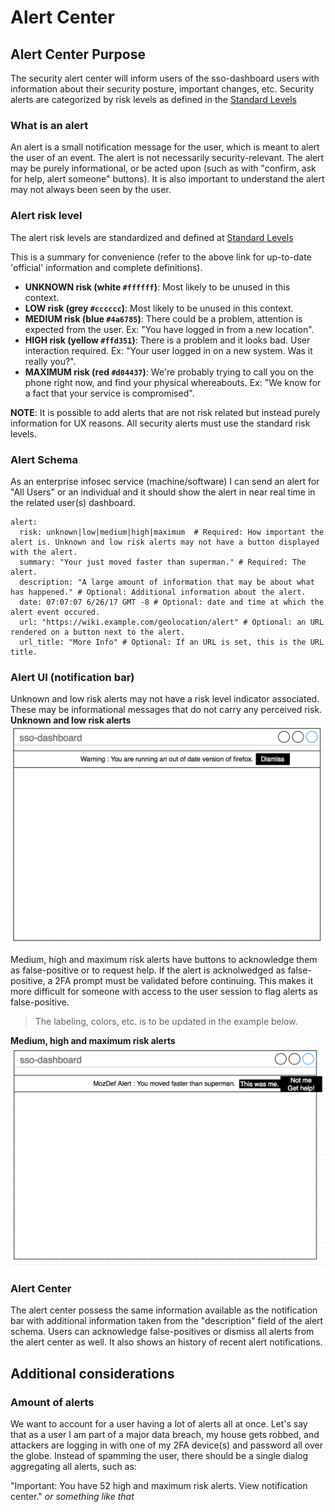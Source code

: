 # Alert Center

## Alert Center Purpose

The security alert center will inform users of the sso-dashboard users with information about their security posture, important changes, etc.
Security alerts are categorized by risk levels as defined in the [Standard Levels](https://wiki.mozilla.org/Security/Standard_Levels)

### What is an alert

An alert is a small notification message for the user, which is meant to alert the user of an event. The alert is not necessarily security-relevant.
The alert may be purely informational, or be acted upon (such as with "confirm, ask for help, alert someone" buttons).
It is also important to understand the alert may not always been seen by the user.

### Alert risk level

The alert risk levels are standardized and defined at [Standard Levels](https://wiki.mozilla.org/Security/Standard_Levels) 

This is a summary for convenience (refer to the above link for up-to-date 'official' information and complete definitions).

- __UNKNOWN risk (white `#ffffff`)__: Most likely to be unused in this context.
- __LOW risk (grey `#cccccc`)__: Most likely to be unused in this context.
- __MEDIUM risk (blue `#4a6785`)__: There could be a problem, attention is expected from the user. Ex: "You have logged in from a new location".
- __HIGH risk (yellow `#ffd351`)__: There is a problem and it looks bad. User interaction required. Ex: "Your user logged in on a new system. Was it really you?".
- __MAXIMUM risk (red `#d04437`)__: We're probably trying to call you on the phone right now, and find your physical whereabouts.  Ex: "We know for a fact that your service is compromised".

__NOTE__: It is possible to add alerts that are not risk related but instead purely information for UX reasons. All security alerts must use the standard risk levels.

### Alert Schema

As an enterprise infosec service (machine/software) I can send an alert for "All Users" or an individual and it should show the alert in near real time in the related user(s) dashboard.

```
alert:
  risk: unknown|low|medium|high|maximum  # Required: How important the alert is. Unknown and low risk alerts may not have a button displayed with the alert.
  summary: "Your just moved faster than superman." # Required: The alert.
  description: "A large amount of information that may be about what has happened." # Optional: Additional information about the alert.
  date: 07:07:07 6/26/17 GMT -8 # Optional: date and time at which the alert event occured.
  url: "https://wiki.example.com/geolocation/alert" # Optional: an URL rendered on a button next to the alert.
  url_title: "More Info" # Optional: If an URL is set, this is the URL title.
```

### Alert UI (notification bar)

Unknown and low risk alerts may not have a risk level indicator associated. These may be informational messages that do not carry any perceived risk.
__Unknown and low risk alerts__
!['dashboard.png'](images/warning.png)


Medium, high and maximum risk alerts have buttons to acknowledge them as false-positive or to request help. If the alert is acknolwedged as false-positive, a 2FA prompt must be validated before continuing. This makes it more difficult for someone with access to the user session to flag alerts as false-positive.

> The labeling, colors, etc. is to be updated in the example below.

__Medium, high and maximum risk alerts__
!['dashboard.png'](images/mozdef.png)

### Alert Center

The alert center possess the same information available as the notification bar with additional information taken from the "description" field of the alert schema.
Users can acknowledge false-positives or dismiss all alerts from the alert center as well. It also shows an history of recent alert notifications.

## Additional considerations

### Amount of alerts

We want to account for a user having a lot of alerts all at once.
Let's say that as a user I am part of a major data breach, my house gets robbed, and attackers are logging in with one of my 2FA device(s) and password all over the globe.
Instead of spamming the user, there should be a single dialog aggregating all alerts, such as:

"Important: You have 52 high and maximum risk alerts. View notification center."  _or something like that_ 
